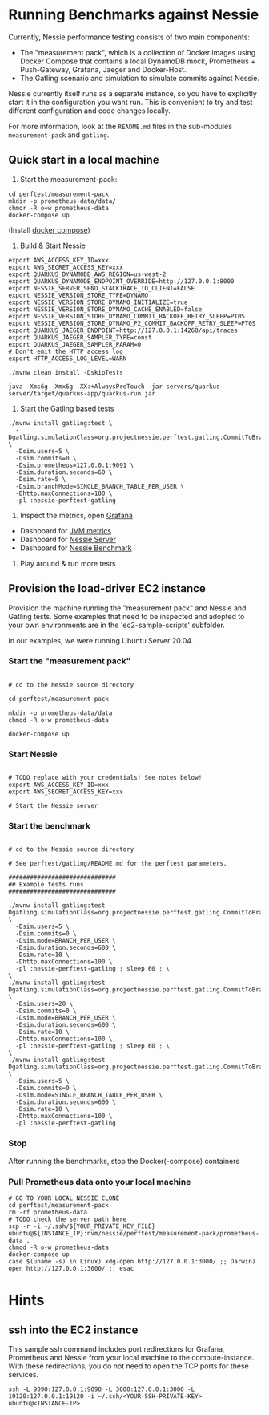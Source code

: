# Running Benchmarks against Nessie

Currently, Nessie performance testing consists of two main components:
* The "measurement pack", which is a collection of Docker images using Docker Compose that contains
  a local DynamoDB mock, Prometheus + Push-Gateway, Grafana, Jaeger and Docker-Host.
* The Gatling scenario and simulation to simulate commits against Nessie.

Nessie currently itself runs as a separate instance, so you have to explicitly start it in the
configuration you want run. This is convenient to try and test different configuration and code
changes locally.

For more information, look at the `README.md` files in the sub-modules `measurement-pack` and `gatling`.

## Quick start in a local machine

1. Start the measurement-pack:
  ```shell
  cd perftest/measurement-pack
  mkdir -p prometheus-data/data/
  chmor -R o+w prometheus-data
  docker-compose up 
  ```
  (Install [docker compose](https://docs.docker.com/compose/install/))
1. Build & Start Nessie
  ```shell
  export AWS_ACCESS_KEY_ID=xxx
  export AWS_SECRET_ACCESS_KEY=xxx
  export QUARKUS_DYNAMODB_AWS_REGION=us-west-2
  export QUARKUS_DYNAMODB_ENDPOINT_OVERRIDE=http://127.0.0.1:8000
  export NESSIE_SERVER_SEND_STACKTRACE_TO_CLIENT=FALSE
  export NESSIE_VERSION_STORE_TYPE=DYNAMO
  export NESSIE_VERSION_STORE_DYNAMO_INITIALIZE=true
  export NESSIE_VERSION_STORE_DYNAMO_CACHE_ENABLED=false
  export NESSIE_VERSION_STORE_DYNAMO_COMMIT_BACKOFF_RETRY_SLEEP=PT0S
  export NESSIE_VERSION_STORE_DYNAMO_P2_COMMIT_BACKOFF_RETRY_SLEEP=PT0S
  export QUARKUS_JAEGER_ENDPOINT=http://127.0.0.1:14268/api/traces 
  export QUARKUS_JAEGER_SAMPLER_TYPE=const
  export QUARKUS_JAEGER_SAMPLER_PARAM=0
  # Don't emit the HTTP access log
  export HTTP_ACCESS_LOG_LEVEL=WARN

  ./mvnw clean install -DskipTests

  java -Xms6g -Xmx6g -XX:+AlwaysPreTouch -jar servers/quarkus-server/target/quarkus-app/quarkus-run.jar
  ```
1. Start the Gatling based tests
  ```shell
  ./mvnw install gatling:test \
    -Dgatling.simulationClass=org.projectnessie.perftest.gatling.CommitToBranchSimulation \
    -Dsim.users=5 \
    -Dsim.commits=0 \
    -Dsim.prometheus=127.0.0.1:9091 \
    -Dsim.duration.seconds=60 \
    -Dsim.rate=5 \
    -Dsim.branchMode=SINGLE_BRANCH_TABLE_PER_USER \
    -Dhttp.maxConnections=100 \
    -pl :nessie-perftest-gatling
  ```
1. Inspect the metrics, open [Grafana](https://localhost:3000/)
  * Dashboard for [JVM metrics](http://localhost:3000/d/Y0ObmOsMz/jvm-micrometer)
  * Dashboard for [Nessie Server](http://localhost:3000/d/itt84dyMz/nessie)
  * Dashboard for [Nessie Benchmark](http://localhost:3000/d/itt84dyMy/nessie-benchmark)
1. Play around & run more tests

## Provision the load-driver EC2 instance

Provision the machine running the "measurement pack" and Nessie and Gatling tests. Some examples
that need to be inspected and adopted to your own environments are in the 'ec2-sample-scripts'
subfolder.

In our examples, we were running Ubuntu Server 20.04.

### Start the "measurement pack"
```shell

# cd to the Nessie source directory

cd perftest/measurement-pack

mkdir -p prometheus-data/data
chmod -R o+w prometheus-data

docker-compose up
```

### Start Nessie
```shell

# TODO replace with your credentials! See notes below!
export AWS_ACCESS_KEY_ID=xxx
export AWS_SECRET_ACCESS_KEY=xxx

# Start the Nessie server
```

### Start the benchmark
```shell

# cd to the Nessie source directory

# See perftest/gatling/README.md for the perftest parameters.

##############################
## Example tests runs 
##############################

./mvnw install gatling:test -Dgatling.simulationClass=org.projectnessie.perftest.gatling.CommitToBranchSimulation \
  -Dsim.users=5 \
  -Dsim.commits=0 \
  -Dsim.mode=BRANCH_PER_USER \
  -Dsim.duration.seconds=600 \
  -Dsim.rate=10 \
  -Dhttp.maxConnections=100 \
  -pl :nessie-perftest-gatling ; sleep 60 ; \
\
./mvnw install gatling:test -Dgatling.simulationClass=org.projectnessie.perftest.gatling.CommitToBranchSimulation \
  -Dsim.users=20 \
  -Dsim.commits=0 \
  -Dsim.mode=BRANCH_PER_USER \
  -Dsim.duration.seconds=600 \
  -Dsim.rate=10 \
  -Dhttp.maxConnections=100 \
  -pl :nessie-perftest-gatling ; sleep 60 ; \
\
./mvnw install gatling:test -Dgatling.simulationClass=org.projectnessie.perftest.gatling.CommitToBranchSimulation \
  -Dsim.users=5 \
  -Dsim.commits=0 \
  -Dsim.mode=SINGLE_BRANCH_TABLE_PER_USER \
  -Dsim.duration.seconds=600 \
  -Dsim.rate=10 \
  -Dhttp.maxConnections=100 \
  -pl :nessie-perftest-gatling
```

### Stop

After running the benchmarks, stop the Docker(-compose) containers

### Pull Prometheus data onto your local machine
```shell
# GO TO YOUR LOCAL NESSIE CLONE
cd perftest/measurement-pack
rm -rf prometheus-data
# TODO check the server path here
scp -r -i ~/.ssh/${YOUR_PRIVATE_KEY_FILE} ubuntu@${INSTANCE_IP}:nvm/nessie/perftest/measurement-pack/prometheus-data .
chmod -R o+w prometheus-data
docker-compose up
case $(uname -s) in Linux) xdg-open http://127.0.0.1:3000/ ;; Darwin) open http://127.0.0.1:3000/ ;; esac
```

# Hints

## ssh into the EC2 instance

This sample ssh command includes port redirections for Grafana, Prometheus and Nessie from
your local machine to the compute-instance. With these redirections, you do not need to open the
TCP ports for these services.

```shell
ssh -L 9090:127.0.0.1:9090 -L 3000:127.0.0.1:3000 -L 19120:127.0.0.1:19120 -i ~/.ssh/<YOUR-SSH-PRIVATE-KEY> ubuntu@<INSTANCE-IP>
```
